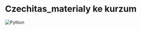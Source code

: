 # Czechitas_materialy ke kurzum

![Python](https://img.shields.io/badge/python-3670A0?style=for-the-badge&logo=python&logoColor=ffdd54)

